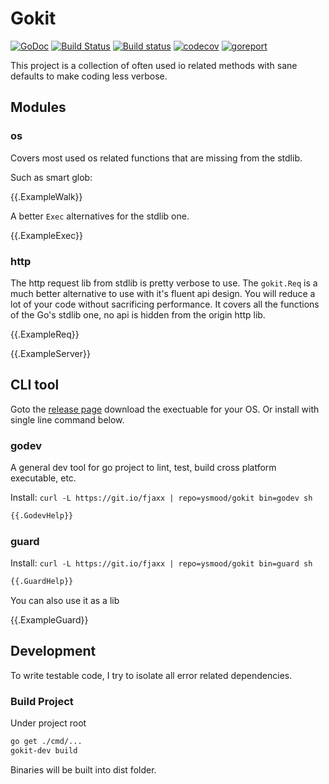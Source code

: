 # Gokit

[![GoDoc](https://godoc.org/github.com/ysmood/gokit?status.svg)](http://godoc.org/github.com/ysmood/gokit)
[![Build Status](https://travis-ci.org/ysmood/gokit.svg?branch=master)](https://travis-ci.org/ysmood/gokit)
[![Build status](https://ci.appveyor.com/api/projects/status/b8mkds289asy6q5s/branch/master?svg=true)](https://ci.appveyor.com/project/ysmood/gokit/branch/master)
[![codecov](https://codecov.io/gh/ysmood/gokit/branch/master/graph/badge.svg)](https://codecov.io/gh/ysmood/gokit)
[![goreport](https://goreportcard.com/badge/github.com/ysmood/gokit)](https://goreportcard.com/report/github.com/ysmood/gokit)

This project is a collection of often used io related methods with sane defaults to make coding less verbose.

## Modules

### os

Covers most used os related functions that are missing from the stdlib.

Such as smart glob:

{{.ExampleWalk}}

A better `Exec` alternatives for the stdlib one.

{{.ExampleExec}}

### http

The http request lib from stdlib is pretty verbose to use. The `gokit.Req` is a much better
alternative to use with it's fluent api design. You will reduce a lot of your code without sacrificing performance.
It covers all the functions of the Go's stdlib one, no api is hidden from the origin http lib.

{{.ExampleReq}}

{{.ExampleServer}}

## CLI tool

Goto the [release page](https://github.com/ysmood/gokit/releases) download the exectuable for your OS.
Or install with single line command below.

### godev

A general dev tool for go project to lint, test, build cross platform executable, etc.

Install: `curl -L https://git.io/fjaxx | repo=ysmood/gokit bin=godev sh`

```bash
{{.GodevHelp}}
```

### guard

Install: `curl -L https://git.io/fjaxx | repo=ysmood/gokit bin=guard sh`

```bash
{{.GuardHelp}}
```

You can also use it as a lib

{{.ExampleGuard}}

## Development

To write testable code, I try to isolate all error related dependencies.

### Build Project

Under project root

```bash
go get ./cmd/...
gokit-dev build
```

Binaries will be built into dist folder.
